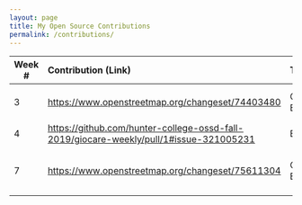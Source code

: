 ```yaml
---
layout: page
title: My Open Source Contributions
permalink: /contributions/
---
```


<!--
Type of the contribution should be "Wikipedia edit", "OpenStreet Map feature", "Project Documentation", "Project Code", "Blog Edit", etc.

The description should include a brief summary of what you did.

Replace the first row below with your contribution.

-->





| Week #       | Contribution (Link)  | Type  | Description |
|---|:---|:---|:---|
|  3   | https://www.openstreetmap.org/changeset/74403480    | OpenMapStreet Edit    | Added location of the WeWork office in FiDi    |
|  4   | https://github.com/hunter-college-ossd-fall-2019/giocare-weekly/pull/1#issue-321005231     | Blog Edit    | Re-formatted a sentence/phrase.     |
|  7   | https://www.openstreetmap.org/changeset/75611304 | OpenStreetMap Edit   | Added a few stores/shops in my neighborhood |
